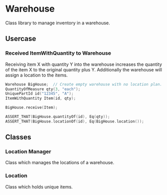 # Warehouse
Class library to manage inventory in a warehouse.
## Usercase
### Received ItemWithQuantity to Warehouse
Receiving item X with quantity Y into the warehouse increases the quantity of the item X to the original quantity plus Y. Additionally the warehouse will assign a location to the items.
```c++
Warehouse BigHouse;  // Create empty warehouse with no location plan.
QuantityOfMeasure qty(3, "each");
UniquePartId id("12345", "A");
ItemWithQuantity Item(id, qty);

BigHouse.receive(Item);

ASSERT_THAT(BigHouse.quantityOf(id), Eq(qty));
ASSERT_THAT(BigHouse.locationOf(id), Eq(BigHouse.location());
```


## Classes

### Location Manager
Class which manages the locations of a warehouse.

### Location
Class which holds unique items.
